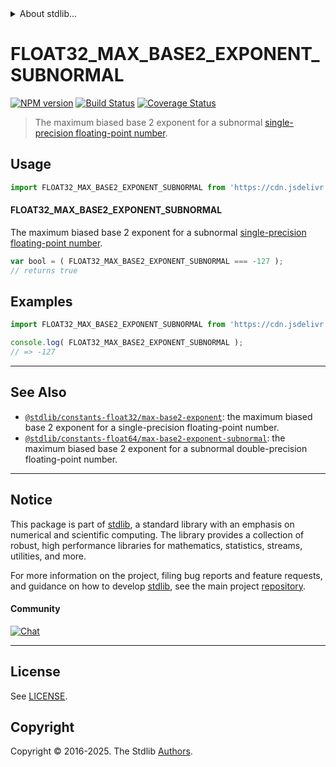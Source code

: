 <!--

@license Apache-2.0

Copyright (c) 2024 The Stdlib Authors.

Licensed under the Apache License, Version 2.0 (the "License");
you may not use this file except in compliance with the License.
You may obtain a copy of the License at

   http://www.apache.org/licenses/LICENSE-2.0

Unless required by applicable law or agreed to in writing, software
distributed under the License is distributed on an "AS IS" BASIS,
WITHOUT WARRANTIES OR CONDITIONS OF ANY KIND, either express or implied.
See the License for the specific language governing permissions and
limitations under the License.

-->


<details>
  <summary>
    About stdlib...
  </summary>
  <p>We believe in a future in which the web is a preferred environment for numerical computation. To help realize this future, we've built stdlib. stdlib is a standard library, with an emphasis on numerical and scientific computation, written in JavaScript (and C) for execution in browsers and in Node.js.</p>
  <p>The library is fully decomposable, being architected in such a way that you can swap out and mix and match APIs and functionality to cater to your exact preferences and use cases.</p>
  <p>When you use stdlib, you can be absolutely certain that you are using the most thorough, rigorous, well-written, studied, documented, tested, measured, and high-quality code out there.</p>
  <p>To join us in bringing numerical computing to the web, get started by checking us out on <a href="https://github.com/stdlib-js/stdlib">GitHub</a>, and please consider <a href="https://opencollective.com/stdlib">financially supporting stdlib</a>. We greatly appreciate your continued support!</p>
</details>

# FLOAT32_MAX_BASE2_EXPONENT_SUBNORMAL

[![NPM version][npm-image]][npm-url] [![Build Status][test-image]][test-url] [![Coverage Status][coverage-image]][coverage-url] <!-- [![dependencies][dependencies-image]][dependencies-url] -->

> The maximum biased base 2 exponent for a subnormal [single-precision floating-point number][ieee754].



<section class="usage">

## Usage

<!-- eslint-disable id-length -->

```javascript
import FLOAT32_MAX_BASE2_EXPONENT_SUBNORMAL from 'https://cdn.jsdelivr.net/gh/stdlib-js/constants-float32-max-base2-exponent-subnormal@deno/mod.js';
```

#### FLOAT32_MAX_BASE2_EXPONENT_SUBNORMAL

The maximum biased base 2 exponent for a subnormal [single-precision floating-point number][ieee754].

<!-- eslint-disable id-length -->

```javascript
var bool = ( FLOAT32_MAX_BASE2_EXPONENT_SUBNORMAL === -127 );
// returns true
```

</section>

<!-- /.usage -->

<section class="examples">

## Examples

<!-- eslint no-undef: "error" -->

<!-- eslint-disable id-length -->

```javascript
import FLOAT32_MAX_BASE2_EXPONENT_SUBNORMAL from 'https://cdn.jsdelivr.net/gh/stdlib-js/constants-float32-max-base2-exponent-subnormal@deno/mod.js';

console.log( FLOAT32_MAX_BASE2_EXPONENT_SUBNORMAL );
// => -127
```

</section>

<!-- /.examples -->

<!-- C interface documentation. -->



<!-- Section for related `stdlib` packages. Do not manually edit this section, as it is automatically populated. -->

<section class="related">

* * *

## See Also

-   <span class="package-name">[`@stdlib/constants-float32/max-base2-exponent`][@stdlib/constants/float32/max-base2-exponent]</span><span class="delimiter">: </span><span class="description">the maximum biased base 2 exponent for a single-precision floating-point number.</span>
-   <span class="package-name">[`@stdlib/constants-float64/max-base2-exponent-subnormal`][@stdlib/constants/float64/max-base2-exponent-subnormal]</span><span class="delimiter">: </span><span class="description">the maximum biased base 2 exponent for a subnormal double-precision floating-point number.</span>

</section>

<!-- /.related -->

<!-- Section for all links. Make sure to keep an empty line after the `section` element and another before the `/section` close. -->


<section class="main-repo" >

* * *

## Notice

This package is part of [stdlib][stdlib], a standard library with an emphasis on numerical and scientific computing. The library provides a collection of robust, high performance libraries for mathematics, statistics, streams, utilities, and more.

For more information on the project, filing bug reports and feature requests, and guidance on how to develop [stdlib][stdlib], see the main project [repository][stdlib].

#### Community

[![Chat][chat-image]][chat-url]

---

## License

See [LICENSE][stdlib-license].


## Copyright

Copyright &copy; 2016-2025. The Stdlib [Authors][stdlib-authors].

</section>

<!-- /.stdlib -->

<!-- Section for all links. Make sure to keep an empty line after the `section` element and another before the `/section` close. -->

<section class="links">

[npm-image]: http://img.shields.io/npm/v/@stdlib/constants-float32-max-base2-exponent-subnormal.svg
[npm-url]: https://npmjs.org/package/@stdlib/constants-float32-max-base2-exponent-subnormal

[test-image]: https://github.com/stdlib-js/constants-float32-max-base2-exponent-subnormal/actions/workflows/test.yml/badge.svg?branch=main
[test-url]: https://github.com/stdlib-js/constants-float32-max-base2-exponent-subnormal/actions/workflows/test.yml?query=branch:main

[coverage-image]: https://img.shields.io/codecov/c/github/stdlib-js/constants-float32-max-base2-exponent-subnormal/main.svg
[coverage-url]: https://codecov.io/github/stdlib-js/constants-float32-max-base2-exponent-subnormal?branch=main

<!--

[dependencies-image]: https://img.shields.io/david/stdlib-js/constants-float32-max-base2-exponent-subnormal.svg
[dependencies-url]: https://david-dm.org/stdlib-js/constants-float32-max-base2-exponent-subnormal/main

-->

[chat-image]: https://img.shields.io/gitter/room/stdlib-js/stdlib.svg
[chat-url]: https://app.gitter.im/#/room/#stdlib-js_stdlib:gitter.im

[stdlib]: https://github.com/stdlib-js/stdlib

[stdlib-authors]: https://github.com/stdlib-js/stdlib/graphs/contributors

[umd]: https://github.com/umdjs/umd
[es-module]: https://developer.mozilla.org/en-US/docs/Web/JavaScript/Guide/Modules

[deno-url]: https://github.com/stdlib-js/constants-float32-max-base2-exponent-subnormal/tree/deno
[deno-readme]: https://github.com/stdlib-js/constants-float32-max-base2-exponent-subnormal/blob/deno/README.md
[umd-url]: https://github.com/stdlib-js/constants-float32-max-base2-exponent-subnormal/tree/umd
[umd-readme]: https://github.com/stdlib-js/constants-float32-max-base2-exponent-subnormal/blob/umd/README.md
[esm-url]: https://github.com/stdlib-js/constants-float32-max-base2-exponent-subnormal/tree/esm
[esm-readme]: https://github.com/stdlib-js/constants-float32-max-base2-exponent-subnormal/blob/esm/README.md
[branches-url]: https://github.com/stdlib-js/constants-float32-max-base2-exponent-subnormal/blob/main/branches.md

[stdlib-license]: https://raw.githubusercontent.com/stdlib-js/constants-float32-max-base2-exponent-subnormal/main/LICENSE

[ieee754]: https://en.wikipedia.org/wiki/IEEE_754-1985

<!-- <related-links> -->

[@stdlib/constants/float32/max-base2-exponent]: https://github.com/stdlib-js/constants-float32-max-base2-exponent/tree/deno

[@stdlib/constants/float64/max-base2-exponent-subnormal]: https://github.com/stdlib-js/constants-float64-max-base2-exponent-subnormal/tree/deno

<!-- </related-links> -->

</section>

<!-- /.links -->
